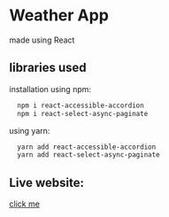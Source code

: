 # Weather App

made using React

## libraries used

installation using npm:

```bash
  npm i react-accessible-accordion
  npm i react-select-async-paginate
```

using yarn:

```bash
  yarn add react-accessible-accordion
  yarn add react-select-async-paginate
```

## Live website:

[click me](https://weather-app-one-dusky.vercel.app/)

